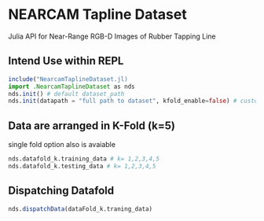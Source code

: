 # NEARCAM Tapline Dataset
 Julia API for Near-Range RGB-D Images of Rubber Tapping Line  

## Intend Use within REPL
```julia
include("NearcamTaplineDataset.jl)
import .NearcamTaplineDataset as nds
nds.init() # default dataset_path
nds.init(datapath = "full path to dataset", kfold_enable=false) # custom dataset_path with single fold option
```
## Data are arranged in K-Fold (k=5) 
single fold option also is avaiable
```julia
nds.datafold_k.training_data # k= 1,2,3,4,5
nds.datafold_k.testing_data # k= 1,2,3,4,5
```
## Dispatching Datafold
```julia
nds.dispatchData(dataFold_k.traning_data)
```
